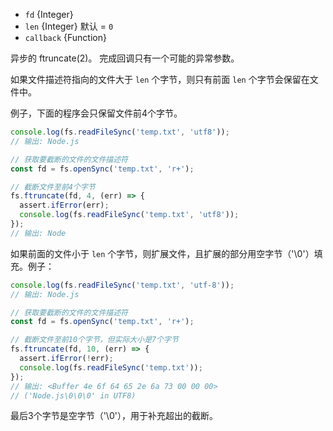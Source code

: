<!-- YAML
added: v0.8.6
-->

* `fd` {Integer}
* `len` {Integer} 默认 = `0`
* `callback` {Function}

异步的 ftruncate(2)。
完成回调只有一个可能的异常参数。

如果文件描述符指向的文件大于 `len` 个字节，则只有前面 `len` 个字节会保留在文件中。

例子，下面的程序会只保留文件前4个字节。

```js
console.log(fs.readFileSync('temp.txt', 'utf8'));
// 输出: Node.js

// 获取要截断的文件的文件描述符
const fd = fs.openSync('temp.txt', 'r+');

// 截断文件至前4个字节
fs.ftruncate(fd, 4, (err) => {
  assert.ifError(err);
  console.log(fs.readFileSync('temp.txt', 'utf8'));
});
// 输出: Node
```

如果前面的文件小于 `len` 个字节，则扩展文件，且扩展的部分用空字节（'\0'）填充。例子：

```js
console.log(fs.readFileSync('temp.txt', 'utf-8'));
// 输出: Node.js

// 获取要截断的文件的文件描述符
const fd = fs.openSync('temp.txt', 'r+');

// 截断文件至前10个字节，但实际大小是7个字节
fs.ftruncate(fd, 10, (err) => {
  assert.ifError(!err);
  console.log(fs.readFileSync('temp.txt'));
});
// 输出: <Buffer 4e 6f 64 65 2e 6a 73 00 00 00>
// ('Node.js\0\0\0' in UTF8)
```

最后3个字节是空字节（'\0'），用于补充超出的截断。

